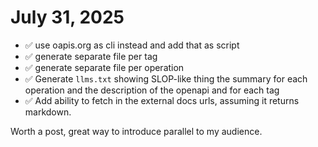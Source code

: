 # July 31, 2025

- ✅ use oapis.org as cli instead and add that as script
- ✅ generate separate file per tag
- ✅ generate separate file per operation
- ✅ Generate `llms.txt` showing SLOP-like thing the summary for each operation and the description of the openapi and for each tag
- ✅ Add ability to fetch in the external docs urls, assuming it returns markdown.

Worth a post, great way to introduce parallel to my audience.
